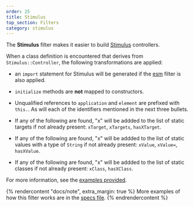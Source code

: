 ```yaml
---
order: 25
title: Stimulus
top_section: Filters
category: stimulus
---
```


The **Stimulus** filter makes it easier to build [Stimulus](https://stimulus.hotwire.dev/) controllers.

When a class definition is encountered that derives from
`Stimulus::Controller`, the following transformations are applied:

 * an `import` statement for Stimulus will be generated if the [esm](./esm)
   filter is also applied.

 * `initialize` methods are **not** mapped to constructors.

 * Unqualified references to `application` and `element` are prefixed with 
   `this.`.  As will each of the identifiers mentioned in the next three
   bullets.

 * If any of the following are found, "x" will be addded to the list of
   static targets if not already present: `xTarget`, `xTargets`, `hasXTarget`.

 * If any of the following are found, "x" will be addded to the list of
   static values with a type of `String` if not already present: `xValue`,
   `xValue=`, `hasXValue`.

 * If any of the following are found, "x" will be addded to the list of
   static classes if not already present: `xClass`, `hasXClass`.

For more information, see the [examples provided](../../examples/stimulus).

{% rendercontent "docs/note", extra_margin: true %}
More examples of how this filter works are in the [specs file](https://github.com/ruby2js/ruby2js/blob/master/spec/stimulus_spec.rb).
{% endrendercontent %}

